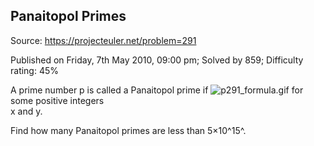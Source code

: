 Panaitopol Primes
-----------------

Source: https://projecteuler.net/problem=291

Published on Friday, 7th May 2010, 09:00 pm; Solved by 859; Difficulty
rating: 45%

A prime number p is called a Panaitopol prime if
![p291\_formula.gif](project/images/p291_formula.gif) for some positive
integers\
x and y.

Find how many Panaitopol primes are less than 5×10^15^.
